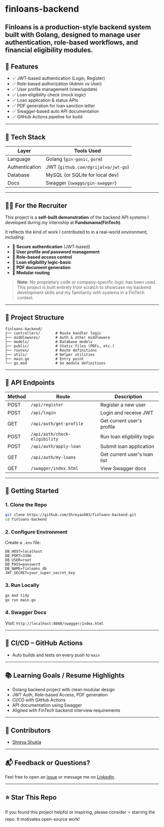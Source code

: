 # finloans-backend
Finloans is a production-style backend system built with Golang, designed to manage user authentication, role-based workflows, and financial eligibility modules. 
---

## 📌 Features

- ✅ JWT-based authentication (Login, Register)
- ✅ Role-based authorization (Admin vs User)
- ✅ User profile management (view/update)
- ✅ Loan eligibility check (mock logic)
- ✅ Loan application & status APIs
- ✅ PDF generation for loan sanction letter
- ✅ Swagger-based auto API documentation
- ✅ GitHub Actions pipeline for build

---

## 🧱 Tech Stack

| Layer         | Tools Used |
|---------------|------------|
| Language      | Golang (`gin-gonic`, `gorm`) |
| Authentication| JWT (`github.com/dgrijalva/jwt-go`) |
| Database      | MySQL (or SQLite for local dev) |
| Docs          | Swagger (`swaggo/gin-swagger`) |

---

## 👩‍💼 For the Recruiter

This project is a **self-built demonstration** of the backend API systems I developed during my internship at **Fundsmama(FinTech)**.

It reflects the kind of work I contributed to in a real-world environment, including:

- 🔐 **Secure authentication** (JWT-based)
- 👤 **User profile and password management**
- 🔐 **Role-based access control**
- 🧠 **Loan eligibility logic-basic**
- 📄 **PDF document generation**
- 🧩 **Modular routing**

> **Note:** No proprietary code or company-specific logic has been used.  
> This project is built entirely from scratch to showcase my backend development skills and my familiarity with systems in a FinTech context.

---

## 📁 Project Structure

```
finloans-backend/
├── controllers/       # Route handler logic
├── middlewares/       # Auth & other middleware
├── models/            # Database models
├── public/            # Static files (PDFs, etc.)
├── routes/            # Route definitions
├── utils/             # Helper utilities
├── main.go            # Entry point
└── go.mod             # Go module definitions
```

---
## 🔐 API Endpoints

| Method | Route                              | Description                        |
|--------|------------------------------------|------------------------------------|
| POST   | `/api/register`                    | Register a new user                |
| POST   | `/api/login`                       | Login and receive JWT              |
| GET    | `/api/auth/get-profile`            | Get current user's profile         |
| POST   | `/api/auth/check-eligibility`      | Run loan eligibility logic         |
| POST   | `/api/auth/apply-loan`             | Submit loan application            |
| GET    | `/api/auth/my-loans`               | Get current user's loan list       |
| GET    | `/swagger/index.html`              | View Swagger docs                  |


---

## 🚀 Getting Started

### 1. Clone the Repo

```bash
git clone https://github.com/Shreyaa983/finloans-backend.git
cd finloans-backend
````

### 2. Configure Environment

Create a `.env` file:

```env
DB_HOST=localhost
DB_PORT=3306
DB_USER=root
DB_PASS=password
DB_NAME=finloans_db
JWT_SECRET=your_super_secret_key
```

### 3. Run Locally

```bash
go mod tidy
go run main.go
```

### 4. Swagger Docs

Visit: `http://localhost:8080/swagger/index.html`

---

## 🔄 CI/CD – GitHub Actions

* Auto builds and tests on every push to `main`

---

## 📚 Learning Goals / Resume Highlights

* Golang backend project with clean modular design
* JWT Auth, Role-based Access, PDF generation
* CI/CD with GitHub Actions
* API documentation using Swagger
* Aligned with FinTech backend interview requirements

---

## 🤝 Contributors

* [Shreya Shukla](https://github.com/Shreyaa983)

---

## 📬 Feedback or Questions?

Feel free to open an [issue](https://github.com/Shreyaa983/finloans-backend.git) or message me on [LinkedIn](https://linkedin.com/in/shreya--9833--).

---

## ⭐ Star This Repo

If you found this project helpful or inspiring, please consider ⭐ starring the repo. It motivates open-source work!

```
